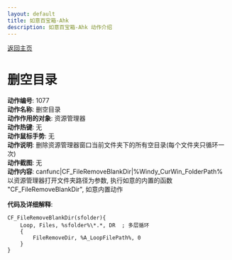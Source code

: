 ```yaml
---
layout: default
title: 如意百宝箱-Ahk
description: 如意百宝箱-Ahk 动作介绍
---
```

<link rel="stylesheet" href="../Actions/css/atom-one-light.min.css">
<script src="../Actions/js/highlight.min.js"></script>
<script>hljs.highlightAll();</script>

[返回主页](../index.md)

# [](#header-2) 删空目录

**动作编号**: 1077  
**动作名称**: 删空目录  
**动作作用的对象**: 资源管理器  
**动作热键**: 无  
**动作鼠标手势**: 无  
**动作说明**: 删除资源管理器窗口当前文件夹下的所有空目录(每个文件夹只循环一次)  
**动作截图**: 无  
**动作内容**: canfunc|CF_FileRemoveBlankDir|%Windy_CurWin_FolderPath%  
以资源管理器打开文件夹路径为参数, 执行如意的内置的函数 "CF_FileRemoveBlankDir", 如意内置动作  

**代码及详细解释**:  
```Autohotkey
CF_FileRemoveBlankDir(sfolder){
	Loop, Files, %sfolder%\*.*, DR  ; 多层循环
	{
		FileRemoveDir, %A_LoopFilePath%, 0
	}
}
```